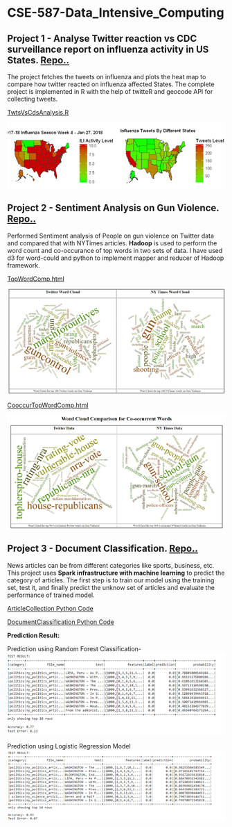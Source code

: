 # CSE-587-Data_Intensive_Computing

##

## Project 1 - Analyse Twitter reaction vs CDC surveillance report on influenza activity in US States. [Repo..](project1-twitter-vs-cdc-influenza-analysis)
The project fetches the tweets on influenza and plots the heat map to compare how twitter reacted on influenza affected States. The complete project is implemented in R with the help of twitteR and geocode API for collecting tweets.

[TwtsVsCdsAnalysis.R](project1-twitter-vs-cdc-influenza-analysis/TweetsVsCdsAnalysis.ipynb)

![HeatMap](project1-twitter-vs-cdc-influenza-analysis/pics/twt_vs_cdc.PNG)

##
##

## Project 2 - Sentiment Analysis on Gun Violence. [Repo..](project2-sentiment-analysis)
Performed Sentiment analysis of People on gun violence on Twitter data and compared that with NYTimes articles. **Hadoop** is used to perform the word count and co-occurance of top words in two sets of data. I have used d3 for word-could and python to implement mapper and reducer of Hadoop framework.

[TopWordComp.html](project2-sentiment-analysis/SentimentAnalysis/d3_wordcloud/topwords-wordcloud.html)

![Comparison1](project2-sentiment-analysis/SentimentAnalysis/images/comparison1.PNG)

[CooccurTopWordComp.html](project2-sentiment-analysis/SentimentAnalysis/d3_wordcloud/co-occur-wordcloud.html)

![Comparison2](project2-sentiment-analysis/SentimentAnalysis/images/comparison2.PNG)


##
##

## Project 3 - Document Classification. [Repo..](project3-document-classification)
News articles can be from different categories like sports, business, etc. This project uses **Spark infrastructure with machine learning** to predict the category of articles. The first step is to train our model using the training set, test it, and finally predict the unknow set of articles and evaluate the performance of trained model.

[ArticleCollection Python Code](project3-document-classification/arcticles-collection.ipynb)

[DocumentClassification Python Code](project3-document-classification/document-classification.ipynb)

**Prediction Result:**

Prediction using Random Forest Classification-
![RandomForestClassification](project3-document-classification/output/random_forest_classification.png)

Prediction using Logistic Regression Model
![LogisticRegression](project3-document-classification/output/logistic_regression.png)

